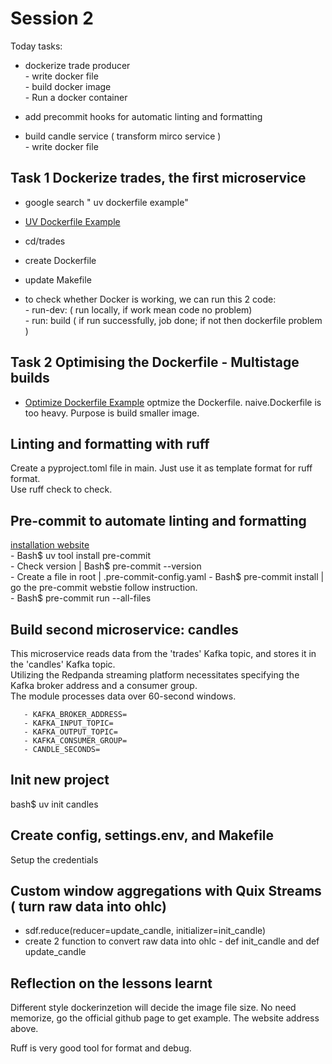 # Session 2

Today tasks:  

- dockerize trade producer  
      - write docker file  
      - build docker image  
      - Run a docker container

- add precommit hooks for automatic linting and formatting  

- build candle service ( transform mirco service )  
      - write docker file  

## Task 1 Dockerize trades, the first microservice

- google search " uv dockerfile example"  
- [UV Dockerfile Example](https://docs.astral.sh/uv/guides/integration/docker)  
- cd/trades  
- create Dockerfile  
- update Makefile  

- to check whether Docker is working, we can run this 2 code:  
      - run-dev:        ( run locally, if work mean code no problem)  
      - run: build      ( if run successfully, job done; if not then dockerfile problem )  

## Task 2 Optimising the Dockerfile - Multistage builds

- [Optimize Dockerfile Example](https://github.com/astral-sh/uv-docker-example/tree/main)
optmize the Dockerfile. naive.Dockerfile is too heavy. Purpose is build smaller image.  

## Linting and formatting with ruff

Create a pyproject.toml file in main. Just use it as template format for ruff format.  
Use ruff check to check.


##  Pre-commit to automate linting and formatting

[installation website](pre-commit.com)  
       - Bash$ uv tool install pre-commit  
       - Check version | Bash$ pre-commit --version  
       - Create a file in root | .pre-commit-config.yaml 
       - Bash$ pre-commit install | go the pre-commit webstie follow instruction.  
       - Bash$ pre-commit run --all-files

## Build second microservice: candles

This microservice reads data from the 'trades' Kafka topic, and stores it in the 'candles' Kafka topic.  
Utilizing the Redpanda streaming platform necessitates specifying the Kafka broker address and a consumer group.  
The module processes data over 60-second windows.  

       - KAFKA_BROKER_ADDRESS=
       - KAFKA_INPUT_TOPIC=
       - KAFKA_OUTPUT_TOPIC=
       - KAFKA_CONSUMER_GROUP=
       - CANDLE_SECONDS=

## Init new project

bash$   uv init candles

## Create config, settings.env, and Makefile

Setup the credentials  

## Custom window aggregations with Quix Streams ( turn raw data into ohlc)

- sdf.reduce(reducer=update_candle, initializer=init_candle)
- create 2 function to convert raw data into ohlc
       - def init_candle and  def update_candle












## Reflection on the lessons learnt  

Different style dockerinzetion will decide the image file size. No need memorize, go the official github page to get example. The website address above.

Ruff is very good tool for format and debug.  


